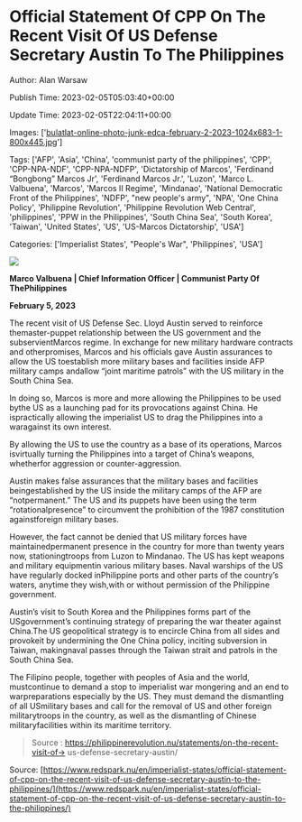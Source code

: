# Official Statement Of CPP On The Recent Visit Of US Defense Secretary Austin To The Philippines

Author: Alan Warsaw

Publish Time: 2023-02-05T05:03:40+00:00

Update Time: 2023-02-05T22:04:11+00:00

Images: ['[bulatlat-online-photo-junk-edca-february-2-2023-1024x683-1-800x445.jpg](https://www.redspark.nu/wp-content/uploads/2023/02/bulatlat-online-photo-junk-edca-february-2-2023-1024x683-1-800x445.jpg)']

Tags: ['AFP', 'Asia', 'China', 'communist party of the philippines', 'CPP', 'CPP-NPA-NDF', 'CPP-NPA-NDFP', 'Dictatorship of Marcos', 'Ferdinand “Bongbong” Marcos Jr', 'Ferdinand Marcos Jr.', 'Luzon', 'Marco L. Valbuena', 'Marcos', 'Marcos II Regime', 'Mindanao', 'National Democratic Front of the Philippines', 'NDFP', "new people's army", 'NPA', 'One China Policy', 'Philippine Revolution', 'Philippine Revolution Web Central', 'philippines', 'PPW in the Philippines', 'South China Sea', 'South Korea', 'Taiwan', 'United States', 'US', 'US-Marcos Dictatorship', 'USA']

Categories: ['Imperialist States', "People's War", 'Philippines', 'USA']

<!--METADATA-->

![](../Images/2023-02-05T05:03:40+00:00/bulatlat-online-photo-junk-edca-february-2-2023-1024x683-1-800x445.jpg)

**Marco Valbuena | Chief Information Officer | Communist Party Of ThePhilippines**

**February 5, 2023**

The recent visit of US Defense Sec. Lloyd Austin served to reinforce themaster-puppet relationship between the US government and the subservientMarcos regime. In exchange for new military hardware contracts and otherpromises, Marcos and his officials gave Austin assurances to allow the US toestablish more military bases and facilities inside AFP military camps andallow “joint maritime patrols” with the US military in the South China Sea.

In doing so, Marcos is more and more allowing the Philippines to be used bythe US as a launching pad for its provocations against China. He ispractically allowing the imperialist US to drag the Philippines into a waragainst its own interest.

By allowing the US to use the country as a base of its operations, Marcos isvirtually turning the Philippines into a target of China’s weapons, whetherfor aggression or counter-aggression.

Austin makes false assurances that the military bases and facilities beingestablished by the US inside the military camps of the AFP are “notpermanent.” The US and its puppets have been using the term “rotationalpresence” to circumvent the prohibition of the 1987 constitution againstforeign military bases.

However, the fact cannot be denied that US military forces have maintainedpermanent presence in the country for more than twenty years now, stationingtroops from Luzon to Mindanao. The US has kept weapons and military equipmentin various military bases. Naval warships of the US have regularly docked inPhilippine ports and other parts of the country’s waters, anytime they wish,with or without permission of the Philippine government.

Austin’s visit to South Korea and the Philippines forms part of the USgovernment’s continuing strategy of preparing the war theater against China.The US geopolitical strategy is to encircle China from all sides and provokeit by undermining the One China policy, inciting subversion in Taiwan, makingnaval passes through the Taiwan strait and patrols in the South China Sea.

The Filipino people, together with peoples of Asia and the world, mustcontinue to demand a stop to imperialist war mongering and an end to warpreparations especially by the US. They must demand the dismantling of all USmilitary bases and call for the removal of US and other foreign militarytroops in the country, as well as the dismantling of Chinese militaryfacilities within its maritime territory.

> Source : https://philippinerevolution.nu/statements/on-the-recent-visit-of-> us-defense-secretary-austin/

Source: [https://www.redspark.nu/en/imperialist-states/official-statement-of-cpp-on-the-recent-visit-of-us-defense-secretary-austin-to-the-philippines/](https://www.redspark.nu/en/imperialist-states/official-statement-of-cpp-on-the-recent-visit-of-us-defense-secretary-austin-to-the-philippines/)